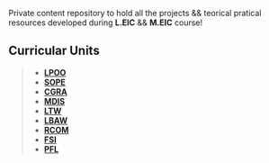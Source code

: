 Private content repository to hold all the projects &amp;&amp; teorical pratical
resources developed during **L.EIC** &amp;&amp; **M.EIC** course!

 ## **Curricular Units**

>  * [**LPOO**](LPOO/)
>  * [**SOPE**](SOPE/)
>  * [**CGRA**](CGRA/)
>  * [**MDIS**](MDIS/)
>  * [**LTW**](LTW/)
>  * [**LBAW**](LBAW/)
>  * [**RCOM**](RCOM/)
>  * [**FSI**](FSI/)
>  * [**PFL**](PFL/)
